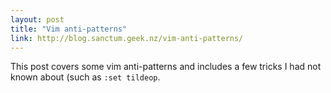 ```yaml
---
layout: post
title: "Vim anti-patterns"
link: http://blog.sanctum.geek.nz/vim-anti-patterns/
---
```


This post covers some vim anti-patterns and includes a few tricks I had not
known about (such as `:set tildeop`.
